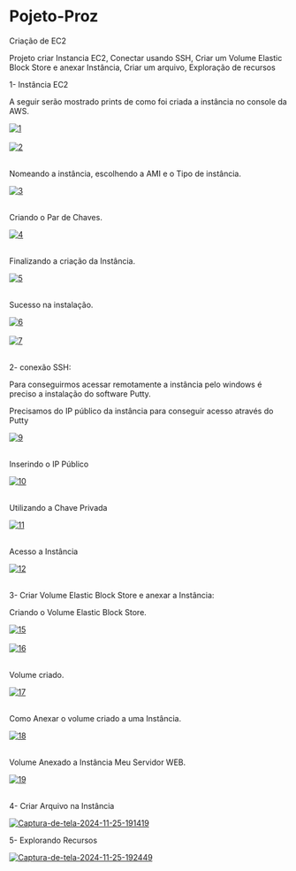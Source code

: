# Pojeto-Proz
Criação de EC2

Projeto criar Instancia EC2, Conectar usando SSH, Criar um Volume Elastic Block Store e anexar Instância, Criar um arquivo, Exploração de recursos


1- Instância EC2 

A seguir serão mostrado prints de como foi criada a instância no console da AWS.

<a href="https://postimg.cc/gr4yYG6H" target="_blank"><img src="https://i.postimg.cc/QxZfJt8w/1.png" alt="1"/></a><br/><br/>
<a href="https://postimg.cc/F7BjLGpf" target="_blank"><img src="https://i.postimg.cc/g2Y41T6K/2.png" alt="2"/></a><br/><br/>

Nomeando a instância, escolhendo a AMI e o Tipo de instância.

<a href="https://postimg.cc/xJnH2ZfZ" target="_blank"><img src="https://i.postimg.cc/76TNgvpq/3.png" alt="3"/></a><br/><br/>

Criando o Par de Chaves.

<a href="https://postimages.org/" target="_blank"><img src="https://i.postimg.cc/hP8pyBhj/4.png" alt="4"/></a><br/><br/>

Finalizando a criação da Instância.

<a href="https://postimg.cc/dhZGmdN5" target="_blank"><img src="https://i.postimg.cc/YCb87z6B/5.png" alt="5"/></a><br/><br/>

Sucesso na instalação.

<a href="https://postimg.cc/2q4vgYDv" target="_blank"><img src="https://i.postimg.cc/BvzgLZ7h/6.png" alt="6"/></a><br/><br/>
<a href="https://postimg.cc/Zvqd9yyF" target="_blank"><img src="https://i.postimg.cc/prfY6fW7/7.png" alt="7"/></a><br/><br/>


2- conexão SSH:

Para conseguirmos acessar remotamente a instância pelo windows é preciso a instalação do software Putty.

Precisamos do IP público da instância para conseguir acesso através do Putty

<a href="https://postimg.cc/TyJSfpMJ" target="_blank"><img src="https://i.postimg.cc/zfs1wgx6/9.png" alt="9"/></a><br/><br/>

Inserindo o IP Público

<a href="https://postimages.org/" target="_blank"><img src="https://i.postimg.cc/FR0XTHqR/10.png" alt="10"/></a><br/><br/>

Utilizando a Chave Privada

<a href="https://postimages.org/" target="_blank"><img src="https://i.postimg.cc/yxB4tz4T/11.png" alt="11"/></a><br/><br/>

Acesso a Instância

<a href="https://postimg.cc/ZvCD8H9w" target="_blank"><img src="https://i.postimg.cc/90p5jNcH/12.png" alt="12"/></a><br/><br/>


3- Criar Volume Elastic Block Store e anexar a Instância:

Criando o Volume Elastic Block Store.

<a href="https://postimg.cc/B8wFLfFP" target="_blank"><img src="https://i.postimg.cc/85TmY1P4/15.png" alt="15"/></a><br/><br/>
<a href="https://postimg.cc/4779p2vL" target="_blank"><img src="https://i.postimg.cc/wvFQ8S1p/16.png" alt="16"/></a><br/><br/>


Volume criado.

<a href="https://postimg.cc/sBTKDLKv" target="_blank"><img src="https://i.postimg.cc/B60zN9Kc/17.png" alt="17"/></a><br/><br/>

Como Anexar o volume criado a uma Instância.

<a href="https://postimg.cc/XGRyLKQV" target="_blank"><img src="https://i.postimg.cc/PJxzt2D8/18.png" alt="18"/></a><br/><br/>

Volume Anexado a Instância Meu Servidor WEB.

<a href="https://postimg.cc/CZfDWLdM" target="_blank"><img src="https://i.postimg.cc/BvmgPj0F/19.png" alt="19"/></a><br/><br/>


4- Criar Arquivo na Instância

<a href='https://postimg.cc/QFsm3714' target='_blank'><img src='https://i.postimg.cc/2SLKnF6D/Captura-de-tela-2024-11-25-191419.png' border='0' alt='Captura-de-tela-2024-11-25-191419'/></a>


5- Explorando Recursos

<a href='https://postimg.cc/qh3Q0HM0' target='_blank'><img src='https://i.postimg.cc/Kz9WPm6K/Captura-de-tela-2024-11-25-192449.png' border='0' alt='Captura-de-tela-2024-11-25-192449'/></a>



